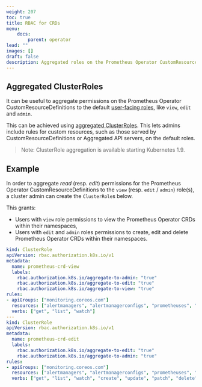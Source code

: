 ```yaml
---
weight: 207
toc: true
title: RBAC for CRDs
menu:
    docs:
        parent: operator
lead: ""
images: []
draft: false
description: Aggregated roles on the Prometheus Operator CustomResourceDefinitions.
---
```


## Aggregated ClusterRoles

It can be useful to aggregate permissions on the Prometheus Operator CustomResourceDefinitions to the default [user-facing roles](https://kubernetes.io/docs/reference/access-authn-authz/rbac/#default-roles-and-role-bindings), like `view`, `edit` and `admin`.

This can be achieved using [aggregated ClusterRoles](https://kubernetes.io/docs/reference/access-authn-authz/rbac/#aggregated-clusterroles). This lets admins include rules for custom resources, such as those served by CustomResourceDefinitions or Aggregated API servers, on the default roles.

> Note: ClusterRole aggregation is available starting Kubernetes 1.9.

## Example

In order to aggregate *read* (resp. *edit*) permissions for the Prometheus Operator CustomResourceDefinitions to the `view` (resp. `edit` / `admin`) role(s), a cluster admin can create the `ClusterRole`s below.

This grants:
- Users with `view` role permissions to view the Prometheus Operator CRDs within their namespaces,
- Users with `edit` and `admin` roles permissions to create, edit and delete Prometheus Operator CRDs within their namespaces.

```yaml mdox-exec="cat example/rbac/prometheus-operator-crd/prometheus-operator-crd-cluster-roles.yaml"
kind: ClusterRole
apiVersion: rbac.authorization.k8s.io/v1
metadata:
  name: prometheus-crd-view
  labels:
    rbac.authorization.k8s.io/aggregate-to-admin: "true"
    rbac.authorization.k8s.io/aggregate-to-edit: "true"
    rbac.authorization.k8s.io/aggregate-to-view: "true"
rules:
- apiGroups: ["monitoring.coreos.com"]
  resources: ["alertmanagers", "alertmanagerconfigs", "prometheuses", "prometheusrules", "servicemonitors", "podmonitors", "probes"]
  verbs: ["get", "list", "watch"]
---
kind: ClusterRole
apiVersion: rbac.authorization.k8s.io/v1
metadata:
  name: prometheus-crd-edit
  labels:
    rbac.authorization.k8s.io/aggregate-to-edit: "true"
    rbac.authorization.k8s.io/aggregate-to-admin: "true"
rules:
- apiGroups: ["monitoring.coreos.com"]
  resources: ["alertmanagers", "alertmanagerconfigs", "prometheuses", "prometheusrules", "servicemonitors", "podmonitors", "probes"]
  verbs: ["get", "list", "watch", "create", "update", "patch", "delete"]
```

